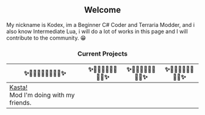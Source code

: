 <h2 align = "center">Welcome</h2>

My nickname is Kodex, im a Beginner C# Coder and Terraria Modder, and i also know Intermediate Lua, i will do a lot of works in this page and I will contribute to the community. 😁

<h3 align="center">Current Projects</h3>

|✨📌📌📌📌📌📌📌📌✨|✨📌📌📌📌📌📌📌📌✨|✨📌📌📌📌📌📌📌📌✨|✨📌📌📌📌📌📌📌📌✨|
|-----------------------------------------------------------------------------------------------------------------------------------------------------------------------------------------------------------------------------|-----------------------------------------------------------------------------------------------------------------------------------------------------------------------------------------------------------------------------|-----------------------------------------------------------------------------------------------------------------------------------------------------------------------------------------------------------------------------|-----------------------------------------------------------------------------------------------------------------------------------------------------------------------------------------------------------------------------|
|[Kasta!](https://github.com/Dustye-0827/KastaMod/tree/main/Kasta)<br>Mod I'm doing with my friends.|<br>
